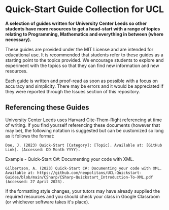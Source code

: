 # Quick-Start Guide Collection for UCL
**A selection of guides written for University Center Leeds so other students have more resources to get a head-start with a range of topics relating to Programming, Mathematics and everything in between (where necessary).**

These guides are provided under the MIT License and are intended for educational use. It is recommended that students refer to these guides as a starting point to the topics provided. We encourage students to explore and experiment with the topics so that they can find new information and new resources.

Each guide is written and proof-read as soon as possible with a focus on accuracy and simplicity. There may be errors and it would be appreciated if they were reported through the Issues section of this repository.


## Referencing these Guides
University Center Leeds uses Harvard Cite-Them-Right referencing at time of writing. If you find yourself referencing these documents (however that may be), the following notation is suggested but can be customized so long as it follows the format:

```
Doe, J. (2023) Quick-Start [Category]: [Topic]. Available at: [GitHub Link]. (Accessed: DD Month YYYY).
```

Example - Quick-Start C#: Documenting your code with XML.
```
Gilbertson, A. (2023) Quick-Start C#: Documenting your code with XML. Available at: https://github.com/neopolitans/UCL-Quickstart-Guides/blob/main/CSharp/CSharp-Quickstart_Introduction-To-XML.pdf (Accessed: 27 April 2023).
```

If the formatting style changes, your tutors may have already supplied the required resources and you should check your class in Google Classroom (or whichever software takes it's place).
